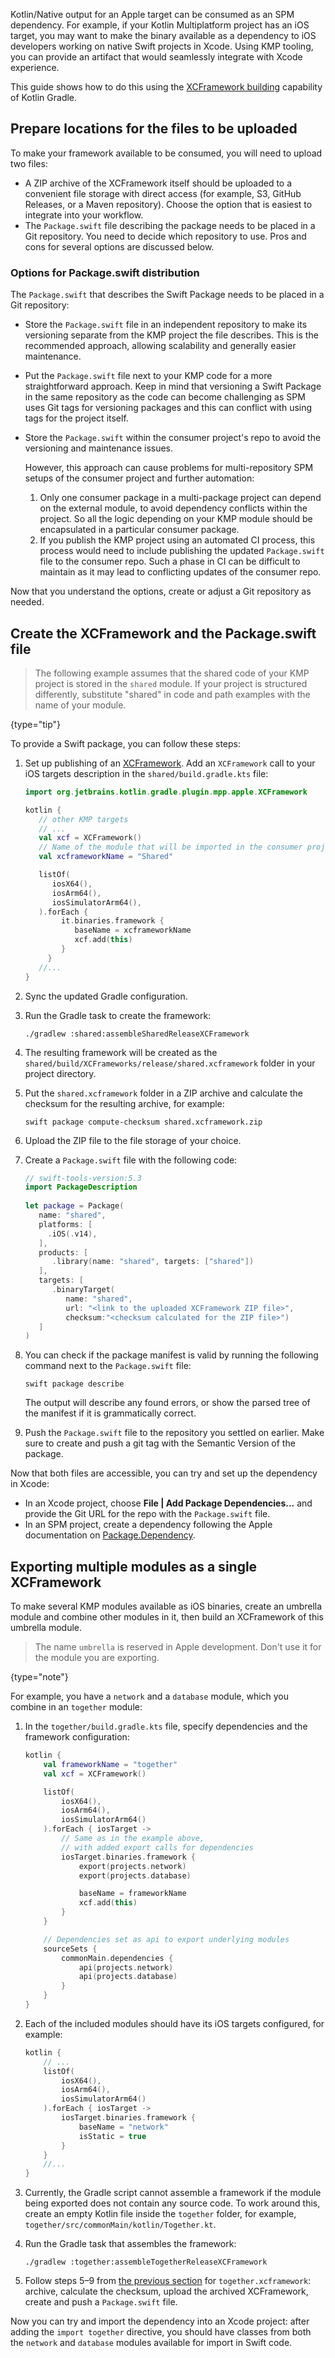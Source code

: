 [//]: # (title: Swift Package export setup)

Kotlin/Native output for an Apple target can be consumed as an SPM dependency.
For example, if your Kotlin Multiplatform project has an iOS target, you may want to make the binary available
as a dependency to iOS developers working on native Swift projects in Xcode. Using KMP tooling, you can provide
an artifact that would seamlessly integrate with Xcode experience.

This guide shows how to do this using the [XCFramework building](multiplatform-build-native-binaries.md#build-xcframeworks)
capability of Kotlin Gradle.

## Prepare locations for the files to be uploaded

To make your framework available to be consumed, you will need to upload two files:
* A ZIP archive of the XCFramework itself should be uploaded to a convenient file storage with direct access (for example,
S3, GitHub Releases, or a Maven repository). Choose the option that is easiest to integrate into your workflow.
* The `Package.swift` file describing the package needs to be placed in a Git repository. You need to decide which
repository to use. Pros and cons for several options are discussed below.

### Options for Package.swift distribution
The `Package.swift` that describes the Swift Package needs to be placed in a Git repository:
* Store the `Package.swift` file in an independent repository to make its versioning separate from the
KMP project the file describes. This is the recommended approach, allowing scalability and generally easier
maintenance.
* Put the `Package.swift` file next to your KMP code for a more straightforward approach. Keep in mind that versioning
a Swift Package in the same repository as the code can become challenging as SPM uses Git tags for versioning packages
and this can conflict with using tags for the project itself. 
* Store the `Package.swift` within the consumer project's repo to avoid the versioning and maintenance issues.

  However, this approach can cause problems for multi-repository SPM setups of the consumer project and further automation:
  1. Only one consumer package in a multi-package project can depend on the external module, to avoid dependency conflicts
  within the project. So all the logic depending on your KMP module should be encapsulated in a particular consumer package.
  2. If you publish the KMP project using an automated CI process, this process would need to include publishing the
  updated `Package.swift` file to the consumer repo. Such a phase in CI can be difficult to maintain as it may lead
  to conflicting updates of the consumer repo.

Now that you understand the options, create or adjust a Git repository as needed.

## Create the XCFramework and the Package.swift file

> The following example assumes that the shared code of your KMP project is stored in the `shared` module.
> If your project is structured differently, substitute "shared" in code and path examples with the name of your module.  
>
{type="tip"}

To provide a Swift package, you can follow these steps:
1. Set up publishing of an [XCFramework](multiplatform-build-native-binaries.md#build-xcframeworks). Add an `XCFramework`
call to your iOS targets description in the `shared/build.gradle.kts` file:
   ```kotlin
   import org.jetbrains.kotlin.gradle.plugin.mpp.apple.XCFramework
   
   kotlin {
      // other KMP targets
      // ...
      val xcf = XCFramework()
      // Name of the module that will be imported in the consumer project
      val xcframeworkName = "Shared"
   
      listOf(
         iosX64(),
         iosArm64(),
         iosSimulatorArm64(),
      ).forEach {
           it.binaries.framework {
              baseName = xcframeworkName
              xcf.add(this)
           }
        }
      //...
   }
   ```
2. Sync the updated Gradle configuration.
3. Run the Gradle task to create the framework:
   
   `./gradlew :shared:assembleSharedReleaseXCFramework`
4. The resulting framework will be created as the `shared/build/XCFrameworks/release/shared.xcframework` folder in your project directory.
5. Put the `shared.xcframework` folder in a ZIP archive and calculate the checksum for the resulting archive, for example:
   
   `swift package compute-checksum shared.xcframework.zip`
6. Upload the ZIP file to the file storage of your choice.
7. Create a `Package.swift` file with the following code:
   ```Swift
   // swift-tools-version:5.3
   import PackageDescription
    
   let package = Package(
      name: "shared",
      platforms: [
        .iOS(.v14),
      ],
      products: [
         .library(name: "shared", targets: ["shared"])
      ],
      targets: [
         .binaryTarget(
            name: "shared",
            url: "<link to the uploaded XCFramework ZIP file>",
            checksum:"<checksum calculated for the ZIP file>")
      ]
   )
   ```
8. You can check if the package manifest is valid by running the following command next to the `Package.swift` file:

    ```shell
    swift package describe
    ```
    
    The output will describe any found errors, or show the parsed tree of the manifest if it is grammatically correct. 
9. Push the `Package.swift` file to the repository you settled on earlier. Make sure to create and push a git tag with the
Semantic Version of the package.

Now that both files are accessible, you can try and set up the dependency in Xcode:
* In an Xcode project, choose **File | Add Package Dependencies...** and provide the Git URL for the repo with
the `Package.swift` file.
* In an SPM project, create a dependency following the Apple documentation on [Package.Dependency](https://developer.apple.com/documentation/packagedescription/package/dependency).

## Exporting multiple modules as a single XCFramework

To make several KMP modules available as iOS binaries, create an umbrella module and combine other modules in it,
then build an XCFramework of this umbrella module.

> The name `umbrella` is reserved in Apple development. Don't use it for the module you are exporting.
> 
{type="note"}

For example, you have a `network` and a `database` module, which you combine in an `together` module:

1. In the `together/build.gradle.kts` file, specify dependencies and the framework configuration:

    ```kotlin
    kotlin {
        val frameworkName = "together"
        val xcf = XCFramework()
    
        listOf(
            iosX64(),
            iosArm64(),
            iosSimulatorArm64()
        ).forEach { iosTarget ->
            // Same as in the example above,
            // with added export calls for dependencies
            iosTarget.binaries.framework {
                export(projects.network)
                export(projects.database)
    
                baseName = frameworkName
                xcf.add(this)
            }
        }
    
        // Dependencies set as api to export underlying modules
        sourceSets {
            commonMain.dependencies {
                api(projects.network)
                api(projects.database)
            }
        }
    }
    ```

2. Each of the included modules should have its iOS targets configured, for example:

    ```kotlin
    kotlin {
        // ...
        listOf(
            iosX64(),
            iosArm64(),
            iosSimulatorArm64()
        ).forEach { iosTarget ->
            iosTarget.binaries.framework {
                baseName = "network"
                isStatic = true
            }
        }
        //...
    }
    ```

3. Currently, the Gradle script cannot assemble a framework if the module being exported does not contain any source code.
   To work around this, create an empty Kotlin file inside the `together` folder, for example, `together/src/commonMain/kotlin/Together.kt`.

4. Run the Gradle task that assembles the framework:

    ```shell
    ./gradlew :together:assembleTogetherReleaseXCFramework
    ```

5. Follow steps 5–9 from [the previous section](#create-the-xcframework-and-the-package-swift-file) for `together.xcframework`: archive, calculate the checksum, upload
the archived XCFramework, create and push a `Package.swift` file.

Now you can try and import the dependency into an Xcode project: after adding the `import together` directive,
you should have classes from both the `network` and `database` modules available for import in Swift code.